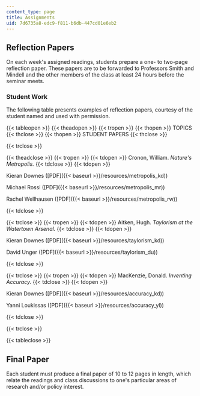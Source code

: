 ```yaml
---
content_type: page
title: Assignments
uid: 7d6735a8-edc9-f811-b6db-447cd01e6eb2
---
```


Reflection Papers
-----------------

On each week's assigned readings, students prepare a one- to two-page reflection paper. These papers are to be forwarded to Professors Smith and Mindell and the other members of the class at least 24 hours before the seminar meets.

### Student Work

The following table presents examples of reflection papers, courtesy of the student named and used with permission.

{{< tableopen >}}
{{< theadopen >}}
{{< tropen >}}
{{< thopen >}}
TOPICS
{{< thclose >}}
{{< thopen >}}
STUDENT PAPERS
{{< thclose >}}

{{< trclose >}}

{{< theadclose >}}
{{< tropen >}}
{{< tdopen >}}
Cronon, William. _Nature's Metropolis._
{{< tdclose >}}
{{< tdopen >}}


Kieran Downes ([PDF]({{< baseurl >}}/resources/metropolis_kd))

Michael Rossi ([PDF]({{< baseurl >}}/resources/metropolis_mr))

Rachel Wellhausen ([PDF]({{< baseurl >}}/resources/metropolis_rw))


{{< tdclose >}}

{{< trclose >}}
{{< tropen >}}
{{< tdopen >}}
Aitken, Hugh. _Taylorism at the Watertown Arsenal._
{{< tdclose >}}
{{< tdopen >}}


Kieran Downes ([PDF]({{< baseurl >}}/resources/taylorism_kd))

David Unger ([PDF]({{< baseurl >}}/resources/taylorism_du))


{{< tdclose >}}

{{< trclose >}}
{{< tropen >}}
{{< tdopen >}}
MacKenzie, Donald. _Inventing Accuracy._
{{< tdclose >}}
{{< tdopen >}}


Kieran Downes ([PDF]({{< baseurl >}}/resources/accuracy_kd))

Yanni Loukissas ([PDF]({{< baseurl >}}/resources/accuracy_yl))


{{< tdclose >}}

{{< trclose >}}

{{< tableclose >}}

Final Paper
-----------

Each student must produce a final paper of 10 to 12 pages in length, which relate the readings and class discussions to one's particular areas of research and/or policy interest.